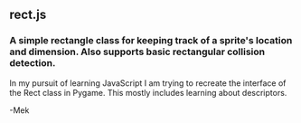## rect.js

### A simple rectangle class for keeping track of a sprite's location and dimension.  Also supports basic rectangular collision detection.


In my pursuit of learning JavaScript I am trying to recreate the interface of the Rect class in Pygame.  This mostly includes learning about descriptors.

-Mek